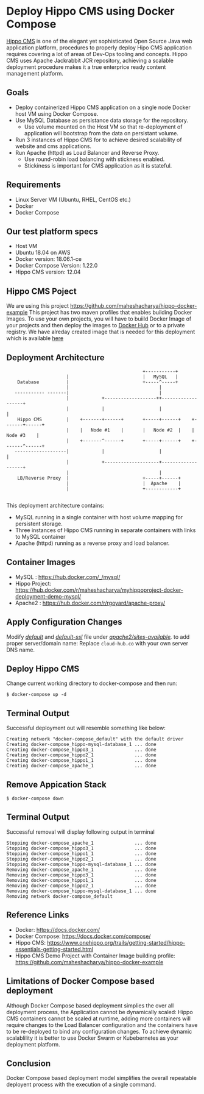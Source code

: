 Deploy Hippo CMS using Docker Compose
=====================================
[Hippo CMS](https://www.onehippo.org/) is one of the elegant yet sophisticated Open Source Java web application platform, procedures to properly deploy Hipo CMS application requires covering a lot of areas of Dev-Ops tooling and concepts. Hippo CMS uses Apache Jackrabbit JCR repository, achieving a scalable deployment procedure makes it a true enterprice ready content management platform.


Goals
-----
* Deploy containerized Hippo CMS application on a single node Docker host VM using Docker Compose.
* Use MySQL Database as persistance data storage for the repository.
  * Use volume mounted on the Host VM so that re-deployment of application will bootstrap from the data on persistant volume. 
* Run 3 instances of Hippo CMS for to achieve desired scalability of website and cms applications. 
* Run Apache (httpd) as Load Balancer and Reverse Proxy.
  * Use round-robin load balancing with stickness enabled.
  * Stickiness is important for CMS application as it is stateful. 


Requirements
------------
* Linux Server VM (Ubuntu, RHEL, CentOS etc.)
* Docker
* Docker Compose

Our test platform specs
-----------------------
* Host VM
 * Ubuntu 18.04 on AWS 
* Docker version: 18.06.1-ce
* Docker Compose Version: 1.22.0  
* Hippo CMS version: 12.04

Hippo CMS Poject
----------------
We are using this project https://github.com/maheshacharya/hippo-docker-example
This project has two maven profiles that enables building Docker Images. To use your own projects, you will have to buiild Docker Image of your projects and then deploy the images to [Docker Hub](https://hub.docker.com/) or to a private registry.
We have alreday created image that is needed for this deployment which is available [here](https://hub.docker.com/r/maheshacharya/myhippoproject-docker-deployment-demo-mysql/)


Deployment Architecture
-----------------------
```
                                                  +-----------+
                      |                           |   MySQL   |
    Database          |                           +-----^-----+
                      |                                 |
   ----------- -------|                                 |
                      |            +-------------------++-------------------+
                      |            |                    |                   |
    Hippo CMS         |    +-------+------+       +-----+------+    +-------+------+
                      |    |   Node #1    |       |   Node #2  |    |   Node #3    |
                      |    +-------^------+       +-----+------+    +-------^------+
   -------------------|            |                    |                   |
                      |            +--------------------+-------------------+
                      |                                 |
    LB/Reverse Proxy  |                           +-----+------+
                      |                           |  Apache    |
                      |                           +------------+
                      
```
This deployment architecture contains:
* MySQL running in a single container with host volume mapping for persistent storage.
* Three instances of Hippo CMS running in separate containers with links to MySQL container
* Apache (httpd) running as a reverse proxy and load balancer. 

Container Images
----------------
* MySQL : https://hub.docker.com/_/mysql/
* Hippo Project: https://hub.docker.com/r/maheshacharya/myhippoproject-docker-deployment-demo-mysql/
* Apache2 : https://hub.docker.com/r/rgoyard/apache-proxy/



Apply Configuration Changes
---------------------------
Modify *[default](https://github.com/maheshacharya/hippo-docker-deployments/tree/master/docker-compose/apache2/sites-available/default)* and *[default-ssl](https://github.com/maheshacharya/hippo-docker-deployments/tree/master/docker-compose/apache2/sites-available/default-ssl)* file under *[apache2/sites-available](https://github.com/maheshacharya/hippo-docker-deployments/tree/master/docker-compose/apache2/sites-available).* to add proper server/domain name:
Replace ```cloud-hub.co``` with your own server DNS name.


Deploy Hippo CMS
----------------
Change current working directory to docker-compose and then run:
```
$ docker-compose up -d
```
Terminal Output 
---------------
Successful deployment out will resemble something like below:

```
Creating network "docker-compose_default" with the default driver
Creating docker-compose_hippo-mysql-database_1 ... done
Creating docker-compose_hippo3_1               ... done
Creating docker-compose_hippo2_1               ... done
Creating docker-compose_hippo1_1               ... done
Creating docker-compose_apache_1               ... done
```


Remove Appication Stack
-----------------------
```
$ docker-compose down
```
Terminal Output
---------------
Successful removal will display following output in terminal

```
Stopping docker-compose_apache_1               ... done
Stopping docker-compose_hippo3_1               ... done
Stopping docker-compose_hippo1_1               ... done
Stopping docker-compose_hippo2_1               ... done
Stopping docker-compose_hippo-mysql-database_1 ... done
Removing docker-compose_apache_1               ... done
Removing docker-compose_hippo3_1               ... done
Removing docker-compose_hippo1_1               ... done
Removing docker-compose_hippo2_1               ... done
Removing docker-compose_hippo-mysql-database_1 ... done
Removing network docker-compose_default
```


Reference Links
---------------
* Docker: https://docs.docker.com/
* Docker Compose: https://docs.docker.com/compose/
* Hippo CMS: https://www.onehippo.org/trails/getting-started/hippo-essentials-getting-started.html
* Hippo CMS Demo Project with Container Image building profile: https://github.com/maheshacharya/hippo-docker-example

Limitations of Docker Compose based deployment
----------------------------------------------
Although Docker Compose based deployment simplies the over all deployment process, the Application cannot be dynamically scaled: Hippo CMS containers cannot be scaled at runtime, adding more containers will require changes to the Load Balancer configuration and the containers have to be re-deployed to bind any configuration changes. To achieve dynamic scalablility it is better to use Docker Swarm or Kubebernetes as your deployment platform. 

Conclusion
----------
Docker Compose based deployment model simplifies the overall repeatable deployent process with the execution of a single command.


